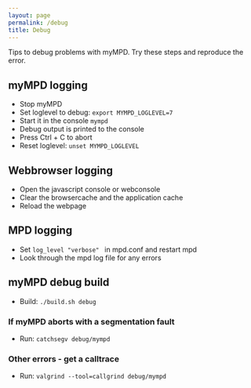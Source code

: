 ```yaml
---
layout: page
permalink: /debug
title: Debug
---
```


Tips to debug problems with myMPD. Try these steps and reproduce the error.

## myMPD logging

- Stop myMPD
- Set loglevel to debug: ``export MYMPD_LOGLEVEL=7``
- Start it in the console ``mympd``
- Debug output is printed to the console
- Press Ctrl + C to abort
- Reset loglevel: ``unset MYMPD_LOGLEVEL``

## Webbrowser logging

- Open the javascript console or webconsole
- Clear the browsercache and the application cache
- Reload the webpage

## MPD logging

- Set ```log_level "verbose" ``` in mpd.conf and restart mpd
- Look through the mpd log file for any errors

## myMPD debug build

- Build: ``./build.sh debug``

### If myMPD aborts with a segmentation fault

- Run: ``catchsegv debug/mympd``

### Other errors - get a calltrace

- Run: ``valgrind --tool=callgrind debug/mympd``
